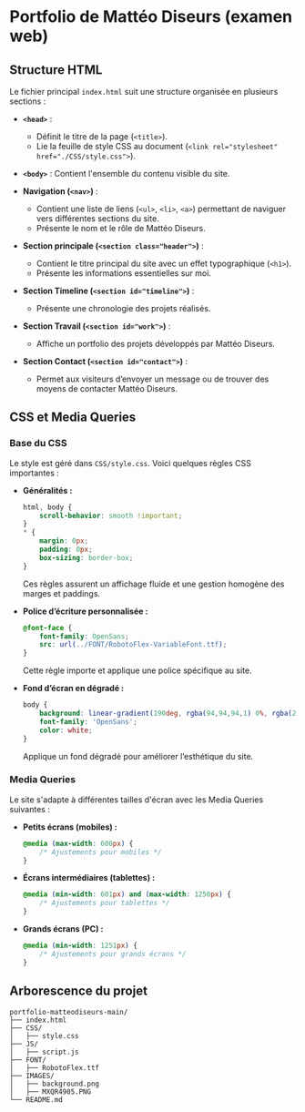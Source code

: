 # Portfolio de Mattéo Diseurs (examen web)

## Structure HTML

Le fichier principal `index.html` suit une structure organisée en plusieurs sections :

- **`<head>`** :
  - Définit le titre de la page (`<title>`).
  - Lie la feuille de style CSS au document (`<link rel="stylesheet" href="./CSS/style.css">`).

- **`<body>`** : Contient l'ensemble du contenu visible du site.

- **Navigation (`<nav>`)** :
  - Contient une liste de liens (`<ul>`, `<li>`, `<a>`) permettant de naviguer vers différentes sections du site.
  - Présente le nom et le rôle de Mattéo Diseurs.

- **Section principale (`<section class="header">`)** :
  - Contient le titre principal du site avec un effet typographique (`<h1>`).
  - Présente les informations essentielles sur moi.

- **Section Timeline (`<section id="timeline">`)** :
  - Présente une chronologie des projets réalisés.

- **Section Travail (`<section id="work">`)** :
  - Affiche un portfolio des projets développés par Mattéo Diseurs.

- **Section Contact (`<section id="contact">`)** :
  - Permet aux visiteurs d’envoyer un message ou de trouver des moyens de contacter Mattéo Diseurs.

## CSS et Media Queries

### Base du CSS

Le style est géré dans `CSS/style.css`. Voici quelques règles CSS importantes :

- **Généralités :**

  ```css
  html, body {
      scroll-behavior: smooth !important;
  }
  * {
      margin: 0px;
      padding: 0px;
      box-sizing: border-box;
  }
  ```

  Ces règles assurent un affichage fluide et une gestion homogène des marges et paddings.

- **Police d’écriture personnalisée :**

  ```css
  @font-face {
      font-family: OpenSans;
      src: url(../FONT/RobotoFlex-VariableFont.ttf);
  }
  ```

  Cette règle importe et applique une police spécifique au site.

- **Fond d’écran en dégradé :**

  ```css
  body {
      background: linear-gradient(190deg, rgba(94,94,94,1) 0%, rgba(25,25,25,1) 11%, rgba(20,20,20,1) 24%, rgba(0,0,0,1) 36%, rgba(0,0,0,1) 47%);
      font-family: 'OpenSans';
      color: white;
  }
  ```

  Applique un fond dégradé pour améliorer l’esthétique du site.

### Media Queries

Le site s'adapte à différentes tailles d'écran avec les Media Queries suivantes :

- **Petits écrans (mobiles) :**

  ```css
  @media (max-width: 600px) {
      /* Ajustements pour mobiles */
  }
  ```

- **Écrans intermédiaires (tablettes) :**

  ```css
  @media (min-width: 601px) and (max-width: 1250px) {
      /* Ajustements pour tablettes */
  }
  ```

- **Grands écrans (PC) :**

  ```css
  @media (min-width: 1251px) {
      /* Ajustements pour grands écrans */
  }
  ```

## Arborescence du projet

```
portfolio-matteodiseurs-main/
├── index.html
├── CSS/
│   ├── style.css
├── JS/
│   ├── script.js
├── FONT/
│   ├── RobotoFlex.ttf
├── IMAGES/
│   ├── background.png
│   ├── MXQR4905.PNG
└── README.md
```


